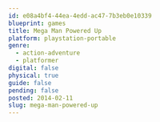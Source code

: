```yaml
---
id: e08a4bf4-44ea-4edd-ac47-7b3eb0e10339
blueprint: games
title: Mega Man Powered Up
platform: playstation-portable
genre:
  - action-adventure
  - platformer
digital: false
physical: true
guide: false
pending: false
posted: 2014-02-11
slug: mega-man-powered-up
---
```


